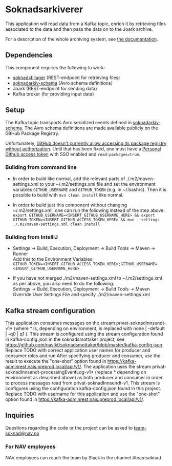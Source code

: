 # Soknadsarkiverer
This application will read data from a Kafka topic, enrich it by retrieving files associated to the data and then pass the data on to the Joark archive.

For a description of the whole archiving system, see [the documentation](https://github.com/navikt/archiving-infrastructure/wiki).

## Dependencies
This component requires the following to work:
* [soknadsfillager](https://github.com/navikt/soknadsfillager) (REST-endpoint for retrieving files)
* [soknadarkiv-schema](https://github.com/navikt/soknadarkiv-schema) (Avro schema definitions)
* Joark (REST-endpoint for sending data)
* Kafka broker (for providing input data)

## Setup
The Kafka topic transports Avro serialized events defined in [soknadarkiv-schema](https://github.com/navikt/soknadarkiv-schema). The Avro schema definitions are made available publicly on the GitHub Package Registry.

Unfortunately, [GitHub doesn't currently allow accessing its package registry without authorization](https://github.community/t5/GitHub-API-Development-and/Download-from-Github-Package-Registry-without-authentication/m-p/35501#M3312).
Until that has been fixed, one must have a [Personal Github access token](https://github.com/settings/tokens) with SSO enabled and `read:packages=true`.

### Building from command line
* In order to build like normal, add the relevant parts of ./.m2/maven-settings.xml to your ~/.m2/settings.xml file and set the environment variables `GITHUB_USERNAME` and `GITHUB_TOKEN` (e.g. in ~/.bashrc). Then it is possible to build with `mvn clean install` like normal.

* In order to build just this component without changing ~/.m2/settings.xml, one can run the following instead of the step above:<br />
`export GITHUB_USERNAME=<INSERT_GITHUB_USERNAME_HERE> && export GITHUB_TOKEN=<INSERT_GITHUB_ACCESS_TOKEN_HERE> && mvn --settings ./.m2/maven-settings.xml clean install`

### Building from IntelliJ
* Settings -> Build, Execution, Deployment -> Build Tools -> Maven -> Runner<br />
Add this to the Environment Variables:<br />
`GITHUB_TOKEN=<INSERT_GITHUB_ACCESS_TOKEN_HERE>;GITHUB_USERNAME=<INSERT_GITHUB_USERNAME_HERE>`

* If you have not merged ./m2/maven-settings.xml to ~/.m2/settings.xml as per above, you also need to do the following:<br />
Settings -> Build, Execution, Deployment -> Build Tools -> Maven<br />
Override User Settings File and specify ./m2/maven-settings.xml

## Kafka stream configuration
This application consumes messages on the stream privat-soknadInnsendt-v1* (where * is, depending on environment, is replaced with none | -default | -q0 | q1 ).
This stream is configured using the stream configuration found in kafka-config.json in the soknadsmottaker project, see https://github.com/navikt/soknadsmottaker/blob/master/kafka-config.json. Replace TODO with correct application user names for producer and consumer roles and run
After specifying producer and consumer, use the result to execute the "one-shot" option found in https://kafka-adminrest.nais.preprod.local/api/v1/.
The application uses the stream privat-soknadInnsendt-processingEventLog-v1* (replace * depending on environment as described above) as both producer and consumer in order to process messages read from privat-soknadInnsendt-v1.
This stream is configures using the configuration kafka-config.json found in this project. Replace TODO with username for this application and use the "one-shot" option found in https://kafka-adminrest.nais.preprod.local/api/v1/.

## Inquiries
Questions regarding the code or the project can be asked to [team-soknad@nav.no](mailto:team-soknad@nav.no)

### For NAV employees
NAV employees can reach the team by Slack in the channel #teamsoknad
